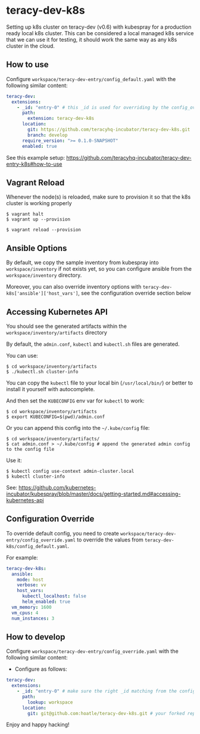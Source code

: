 # teracy-dev-k8s

Setting up k8s cluster on teracy-dev (v0.6) with kubespray for a production ready local k8s cluster.
This can be considered a local managed k8s service that we can use it for testing, it should work
the same way as any k8s cluster in the cloud.


## How to use

Configure `workspace/teracy-dev-entry/config_default.yaml` with the following similar content:

```yaml
teracy-dev:
  extensions:
    - _id: "entry-0" # this _id is used for overriding by the config_override.yaml file
      path:
        extension: teracy-dev-k8s
      location:
        git: https://github.com/teracyhq-incubator/teracy-dev-k8s.git
        branch: develop
      require_version: ">= 0.1.0-SNAPSHOT"
      enabled: true
```


See this example setup: https://github.com/teracyhq-incubator/teracy-dev-entry-k8s#how-to-use

## Vagrant Reload

Whenever the node(s) is reloaded, make sure to provision it so that the k8s cluster is working properly

```
$ vagrant halt
$ vagrant up --provision
```

```
$ vagrant reload --provision
```


## Ansible Options

By default, we copy the sample inventory from kubespray into `workspace/inventory` if not exists yet,
so you can configure ansible from the `workspace/inventory` directory.

Moreover, you can also override inventory options with `teracy-dev-k8s['ansible']['host_vars']`,
see the configuration override section below


## Accessing Kubernetes API

You should see the generated artifacts within the `workspace/inventory/artifacts` directory

By default, the `admin.conf`, `kubectl` and `kubectl.sh` files are generated.

You can use:

```
$ cd workspace/inventory/artifacts
$ ./kubectl.sh cluster-info
```

You can copy the `kubectl` file to your local bin (`/usr/local/bin/`) or better to install it
yourself with autocomplete.


And then set the `KUBECONFIG` env var for `kubectl` to work:

```
$ cd workspace/inventory/artifacts
$ export KUBECONFIG=$(pwd)/admin.conf
```

Or you can append this config into the `~/.kube/config` file:

```
$ cd workspace/inventory/artifacts/
$ cat admin.conf > ~/.kube/config # append the generated admin config to the config file
```

Use it:

```
$ kubectl config use-context admin-cluster.local
$ kubectl cluster-info
```

See: https://github.com/kubernetes-incubator/kubespray/blob/master/docs/getting-started.md#accessing-kubernetes-api

## Configuration Override

To override default config, you need to create `workspace/teracy-dev-entry/config_override.yaml` to
override the values from `teracy-dev-k8s/config_default.yaml`.

For example:

```yaml
teracy-dev-k8s:
  ansible:
    mode: host
    verbose: vv
    host_vars:
      kubectl_localhost: false
      helm_enabled: true
  vm_memory: 1600
  vm_cpus: 4
  num_instances: 3
```


## How to develop

Configure `workspace/teracy-dev-entry/config_override.yaml` with the following similar content:

- Configure as follows:

```yaml
teracy-dev:
  extensions:
    - _id: "entry-0" # make sure the right _id matching from the config_default.yaml file
      path:
        lookup: workspace
      location:
        git: git@github.com:hoatle/teracy-dev-k8s.git # your forked repo
```


Enjoy and happy hacking!

